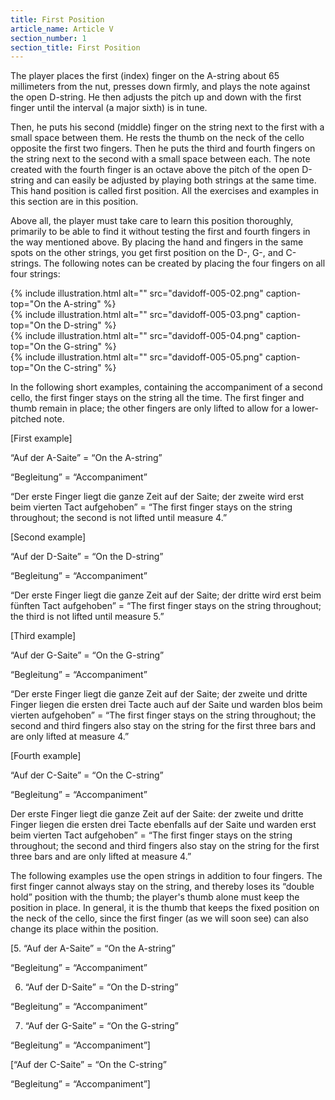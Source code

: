 ```yaml
---
title: First Position
article_name: Article V
section_number: 1
section_title: First Position
---
```


The player places the first (index) finger on the A-string about 65 millimeters from the nut, presses down firmly, and plays the note against the open D-string. He then adjusts the pitch up and down with the first finger until the interval (a major sixth) is in tune.

Then, he puts his second (middle) finger on the string next to the first with a small space between them. He rests the thumb on the neck of the cello opposite the first two fingers. Then he puts the third and fourth fingers on the string next to the second with a small space between each. The note created with the fourth finger is an octave above the pitch of the open D-string and can easily be adjusted by playing both strings at the same time. This hand position is called first position. All the exercises and examples in this section are in this position.

Above all, the player must take care to learn this position thoroughly, primarily to be able to find it without testing the first and fourth fingers in the way mentioned above. By placing the hand and fingers in the same spots on the other strings, you get first position on the D-, G-, and C-strings. The following notes can be created by placing the four fingers on all four strings: 

<div class="row">
<div class="col-md-3">
{% include illustration.html alt="" src="davidoff-005-02.png" caption-top="On the A-string" %}
</div><div class="col-md-3">
{% include illustration.html alt="" src="davidoff-005-03.png" caption-top="On the D-string" %}
</div><div class="col-md-3">
{% include illustration.html alt="" src="davidoff-005-04.png" caption-top="On the G-string" %}
</div><div class="col-md-3">
{% include illustration.html alt="" src="davidoff-005-05.png" caption-top="On the C-string" %}
</div>
</div>

In the following short examples, containing the accompaniment of a second cello, the first finger stays on the string all the time. The first finger and thumb remain in place; the other fingers are only lifted to allow for a lower-pitched note. 

[First example]  

“Auf der A-Saite” = “On the A-string” 

“Begleitung” = “Accompaniment” 

“Der erste Finger liegt die ganze Zeit auf der Saite; der zweite wird erst beim vierten Tact aufgehoben” = “The first finger stays on the string throughout; the second is not lifted until measure 4.” 

[Second example]  

“Auf der D-Saite” = “On the D-string” 

“Begleitung” = “Accompaniment” 

“Der erste Finger liegt die ganze Zeit auf der Saite; der dritte wird erst beim fünften Tact aufgehoben” = “The first finger stays on the string throughout; the third is not lifted until measure 5.” 

[Third example]  

“Auf der G-Saite” = “On the G-string” 

“Begleitung” = “Accompaniment” 

“Der erste Finger liegt die ganze Zeit auf der Saite; der zweite und dritte Finger liegen die ersten drei Tacte auch auf der Saite und warden blos beim vierten aufgehoben” = “The first finger stays on the string throughout; the second and third fingers also stay on the string for the first three bars and are only lifted at measure 4.” 

[Fourth example]  

“Auf der C-Saite” = “On the C-string” 

“Begleitung” = “Accompaniment” 

Der erste Finger liegt die ganze Zeit auf der Saite: der zweite und dritte Finger liegen die ersten drei Tacte ebenfalls auf der Saite und warden erst beim vierten Tact aufgehoben” = “The first finger stays on the string throughout; the second and third fingers also stay on the string for the first three bars and are only lifted at measure 4.”

The following examples use the open strings in addition to four fingers. The first finger cannot always stay on the string, and thereby loses its “double hold” position with the thumb; the player's thumb alone must keep the position in place. In general, it is the thumb that keeps the fixed position on the neck of the cello, since the first finger (as we will soon see) can also change its place within the position. 

[5. “Auf der A-Saite” = “On the A-string” 

“Begleitung” = “Accompaniment” 

6. “Auf der D-Saite” = “On the D-string” 

“Begleitung” = “Accompaniment” 

7. “Auf der G-Saite” = “On the G-string” 

“Begleitung” = “Accompaniment”] 

[“Auf der C-Saite” = “On the C-string” 

“Begleitung” = “Accompaniment”] 
